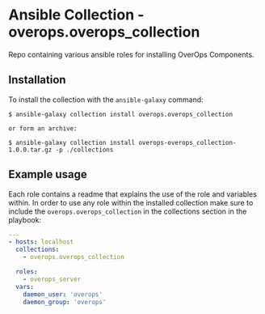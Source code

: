 # Ansible Collection - overops.overops_collection

Repo containing various ansible roles for installing OverOps Components.

## Installation

To install the collection with the `ansible-galaxy` command:

```
$ ansible-galaxy collection install overops.overops_collection

or form an archive:

$ ansible-galaxy collection install overops-overops_collection-1.0.0.tar.gz -p ./collections

```

## Example usage

Each role contains a readme that explains the use of the role and variables within. In order to use any role within the installed collection make sure to include the `overops.overops_collection` in the collections section in the playbook:

```yaml
---
- hosts: localhost
  collections:
    - overops.overops_collection

  roles:
    - overops_server
  vars:
    daemon_user: 'overops'
    daemon_group: 'overops'
```
